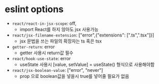 # eslint options

- `react/react-in-jsx-scope`: off,  
  - import React를 하지 않아도 jsx 사용가능
- `react/jsx-filename-extension`: ["error",{"extensions": [".ts",".tsx"]}]  
  - jsx 문법을 쓰는 파일의 확장자는 ts 혹은 tsx
- `getter-return`: error
  - getter 사용시 return값 필수
- `react/hook-use-state`: error
  - useState 사용시 [value, setValue] = useState() 형식으로 사용해야함
- `react/jsx-boolean-value`: ["error", "never"]
  - prop 으로 boolean값을 넣을시 true를 넣어줄 필요가 없음